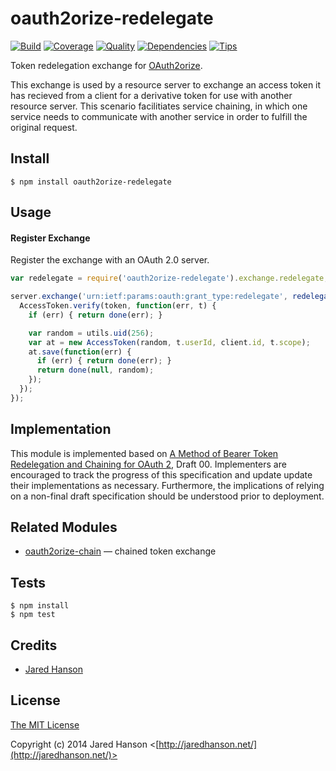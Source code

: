 # oauth2orize-redelegate

[![Build](https://travis-ci.org/jaredhanson/oauth2orize-redelegate.png)](https://travis-ci.org/jaredhanson/oauth2orize-redelegate)
[![Coverage](https://coveralls.io/repos/jaredhanson/oauth2orize-redelegate/badge.png)](https://coveralls.io/r/jaredhanson/oauth2orize-redelegate)
[![Quality](https://codeclimate.com/github/jaredhanson/oauth2orize-redelegate.png)](https://codeclimate.com/github/jaredhanson/oauth2orize-redelegate)
[![Dependencies](https://david-dm.org/jaredhanson/oauth2orize-redelegate.png)](https://david-dm.org/jaredhanson/oauth2orize-redelegate)
[![Tips](http://img.shields.io/gittip/jaredhanson.png)](https://www.gittip.com/jaredhanson/)


Token redelegation exchange for [OAuth2orize](https://github.com/jaredhanson/oauth2orize).

This exchange is used by a resource server to exchange an access token it has
recieved from a client for a derivative token for use with another resource
server.  This scenario facilitiates service chaining, in which one service needs
to communicate with another service in order to fulfill the original request.

## Install

    $ npm install oauth2orize-redelegate

## Usage

#### Register Exchange

Register the exchange with an OAuth 2.0 server.

```javascript
var redelegate = require('oauth2orize-redelegate').exchange.redelegate;

server.exchange('urn:ietf:params:oauth:grant_type:redelegate', redelegate(function(client, token, scope, done) {
  AccessToken.verify(token, function(err, t) {
    if (err) { return done(err); }

    var random = utils.uid(256);
    var at = new AccessToken(random, t.userId, client.id, t.scope);
    at.save(function(err) {
      if (err) { return done(err); }
      return done(null, random);
    });
  });
});
```

## Implementation

This module is implemented based on [A Method of Bearer Token Redelegation and Chaining for OAuth 2](http://tools.ietf.org/html/draft-richer-oauth-chain-00),
Draft 00.  Implementers are encouraged to track the progress of this
specification and update update their implementations as necessary.
Furthermore, the implications of relying on a non-final draft specification
should be understood prior to deployment.

## Related Modules

- [oauth2orize-chain](https://github.com/jaredhanson/oauth2orize-chain) — chained token exchange

## Tests

    $ npm install
    $ npm test

## Credits

  - [Jared Hanson](http://github.com/jaredhanson)

## License

[The MIT License](http://opensource.org/licenses/MIT)

Copyright (c) 2014 Jared Hanson <[http://jaredhanson.net/](http://jaredhanson.net/)>
